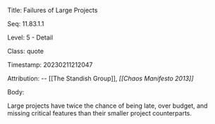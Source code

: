 Title:  Failures of Large Projects

Seq:    11.83.1.1

Level:  5 - Detail

Class:  quote

Timestamp: 20230211212047

Attribution: -- [[The Standish Group]], *[[Chaos Manifesto 2013]]*

Body:

Large projects have twice the chance of being late, over budget, and missing critical features than their smaller project counterparts.

